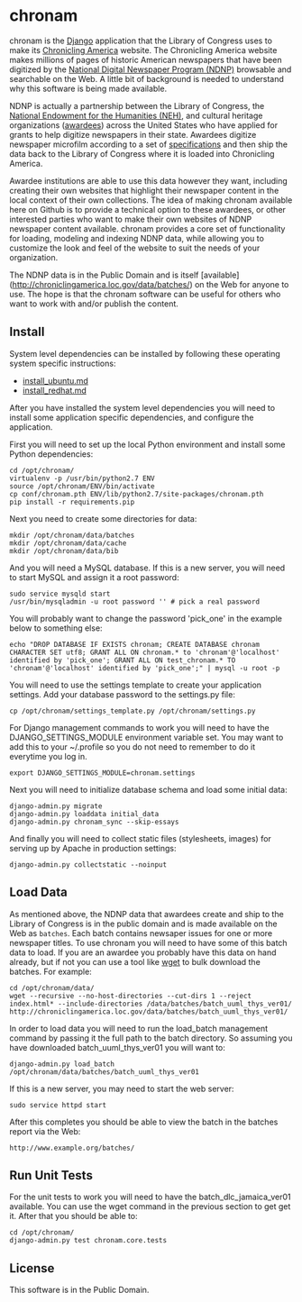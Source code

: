 chronam
=======

chronam is the [Django](http://djangoproject.com) application that the 
Library of Congress uses to make its 
[Chronicling America](http://chroniclingamerica.loc.gov) website.
The Chronicling America website makes millions of pages of historic American 
newspapers that have been digitized by the 
[National Digital Newspaper Program (NDNP)](http://www.loc.gov/ndnp/) 
browsable and searchable on the Web. A little bit of background is needed to 
understand why this software is being made available.

NDNP is actually a partnership between the Library of Congress, the 
[National Endowment for the Humanities (NEH)](http://www.neh.gov), and 
cultural heritage organizations
([awardees](http://chroniclingamerica.loc.gov/awardees/)) across the 
United States who have applied for grants to help digitize newspapers 
in their state. Awardees digitize newspaper microfilm according 
to a set of [specifications](http://www.loc.gov/ndnp/guidelines/)
and then ship the data back to the Library of Congress where it is 
loaded into Chronicling America. 

Awardee institutions are able to use this data however
they want, including creating their own websites that highlight their 
newspaper content in the local context of their own collections. The idea of
making chronam available here on Github is to provide a technical option to 
these awardees, or other interested parties who want to make their own websites 
of NDNP newspaper content available. chronam provides a core set of functionality 
for loading, modeling and indexing NDNP data, while allowing you to customize 
the look and feel of the website to suit the needs of your organization. 

The NDNP data is in the Public Domain and is itself [available]
(http://chroniclingamerica.loc.gov/data/batches/) on the Web for anyone to use.
The hope is that the chronam software can be useful for others who want to 
work with and/or publish the content.

Install
-------

System level dependencies can be installed by following these operating system 
specific instructions:

* [install_ubuntu.md](https://github.com/LibraryOfCongress/chronam/blob/master/install_ubuntu.md)
* [install_redhat.md](https://github.com/LibraryOfCongress/chronam/blob/master/install_redhat.md)

After you have installed the system level dependencies you will need to 
install some application specific dependencies, and configure the application.

First you will need to set up the local Python environment and install some
Python dependencies:

    cd /opt/chronam/
    virtualenv -p /usr/bin/python2.7 ENV
    source /opt/chronam/ENV/bin/activate
    cp conf/chronam.pth ENV/lib/python2.7/site-packages/chronam.pth
    pip install -r requirements.pip

Next you need to create some directories for data:

    mkdir /opt/chronam/data/batches
    mkdir /opt/chronam/data/cache
    mkdir /opt/chronam/data/bib

And you will need a MySQL database. If this is a new server, you will need to
start MySQL and assign it a root password:

    sudo service mysqld start
    /usr/bin/mysqladmin -u root password '' # pick a real password
    
You will probably want to change the password 'pick_one' in the example below
to something else:

    echo "DROP DATABASE IF EXISTS chronam; CREATE DATABASE chronam CHARACTER SET utf8; GRANT ALL ON chronam.* to 'chronam'@'localhost' identified by 'pick_one'; GRANT ALL ON test_chronam.* TO 'chronam'@'localhost' identified by 'pick_one';" | mysql -u root -p

You will need to use the settings template to create your application settings.
Add your database password to the settings.py file:

    cp /opt/chronam/settings_template.py /opt/chronam/settings.py

For Django management commands to work you will need to have the
DJANGO_SETTINGS_MODULE environment variable set. You may want to add 
this to your ~/.profile so you do not need to remember to do it 
everytime you log in.

    export DJANGO_SETTINGS_MODULE=chronam.settings


Next you will need to initialize database schema and load some initial data:

    django-admin.py migrate
    django-admin.py loaddata initial_data
    django-admin.py chronam_sync --skip-essays

And finally you will need to collect static files (stylesheets, images) 
for serving up by Apache in production settings:

    django-admin.py collectstatic --noinput

Load Data
--------

As mentioned above, the NDNP data that awardees create and ship to the Library
of Congress is in the public domain and is made available on the Web as 
`batches`. Each batch contains newsaper issues for one or more newspaper 
titles. To use chronam you will need to have some of this batch data to load. If
you are an awardee you probably have this data on hand already, but if not
you can use a tool like [wget](http://www.gnu.org/software/wget/) to bulk 
download the batches. For example:

    cd /opt/chronam/data/
    wget --recursive --no-host-directories --cut-dirs 1 --reject index.html* --include-directories /data/batches/batch_uuml_thys_ver01/ http://chroniclingamerica.loc.gov/data/batches/batch_uuml_thys_ver01/

In order to load data you will need to run the load_batch management command by
passing it the full path to the batch directory. So assuming you have downloaded
batch_uuml_thys_ver01 you will want to:

    django-admin.py load_batch /opt/chronam/data/batches/batch_uuml_thys_ver01

If this is a new server, you may need to start the web server:

    sudo service httpd start

After this completes you should be able to view the batch in the batches report
via the Web:

    http://www.example.org/batches/

Run Unit Tests
--------------

For the unit tests to work you will need to have the batch_dlc_jamaica_ver01
available. You can use the wget command in the previous section to get get it.
After that you should be able to:

    cd /opt/chronam/
    django-admin.py test chronam.core.tests

License
-------

This software is in the Public Domain.
